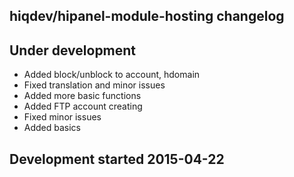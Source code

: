 hiqdev/hipanel-module-hosting changelog
---------------------------------------

## Under development

- Added block/unblock to account, hdomain
- Fixed translation and minor issues
- Added more basic functions
- Added FTP account creating
- Fixed minor issues
- Added basics

## Development started 2015-04-22

